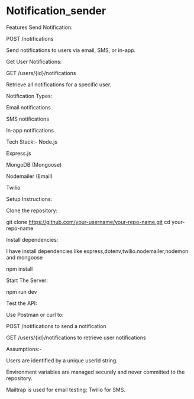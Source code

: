 # Notification_sender

Features
Send Notification:

POST /notifications

Send notifications to users via email, SMS, or in-app.

Get User Notifications:

GET /users/{id}/notifications

Retrieve all notifications for a specific user.

Notification Types:

Email notifications

SMS notifications

In-app notifications


Tech Stack:-
Node.js

Express.js

MongoDB (Mongoose)

Nodemailer (Email)

Twilio 



Setup Instructions:

Clone the repository:

git clone https://github.com/your-username/your-repo-name.git
cd your-repo-name


Install dependencies:

I have install dependencies like express,dotenv,twilio.nodemailer,nodemon and mongoose

npm install


Start The Server:

npm run dev

Test the API:

Use Postman or curl to:

POST /notifications to send a notification

GET /users/{id}/notifications to retrieve user notifications



Assumptions:-

Users are identified by a unique userId string.

Environment variables are managed securely and never committed to the repository.

Mailtrap is used for email testing; Twilio for SMS.

